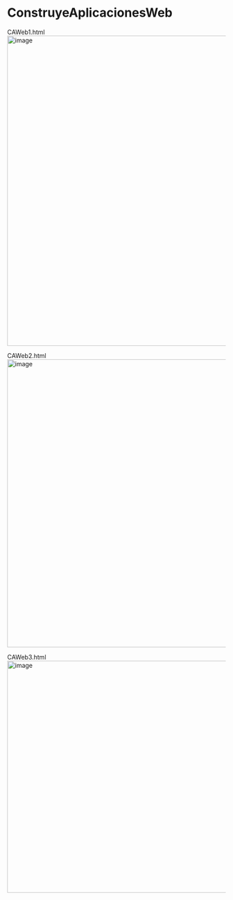 # ConstruyeAplicacionesWeb

CAWeb1.html <br>
<img width="571" height="714" alt="image" src="https://github.com/user-attachments/assets/8002323b-68e3-4543-8bbb-7d7283a1437a" />

CAWeb2.html <br>
<img width="1331" height="663" alt="image" src="https://github.com/user-attachments/assets/d140b105-24c6-4706-99b8-3cfd9b889861" />

CAWeb3.html <br>
<img width="795" height="534" alt="image" src="https://github.com/user-attachments/assets/08ebcde9-508d-4b80-ace3-ecf4a284f680" />
